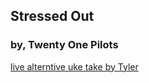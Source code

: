 
## Stressed Out
### by, Twenty One Pilots

[live alterntive uke take by Tyler](https://www.youtube.com/watch?v=YmemeE9vh7Y)

